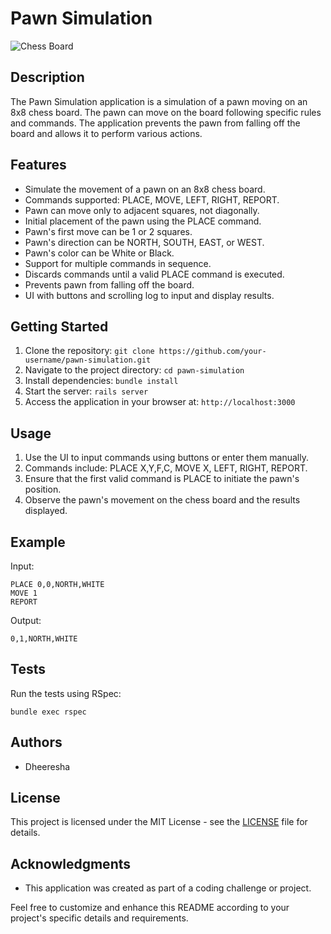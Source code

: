# Pawn Simulation

![Chess Board](path_to_chessboard_image.png)

## Description

The Pawn Simulation application is a simulation of a pawn moving on an 8x8 chess board. The pawn can move on the board following specific rules and commands. The application prevents the pawn from falling off the board and allows it to perform various actions.

## Features

- Simulate the movement of a pawn on an 8x8 chess board.
- Commands supported: PLACE, MOVE, LEFT, RIGHT, REPORT.
- Pawn can move only to adjacent squares, not diagonally.
- Initial placement of the pawn using the PLACE command.
- Pawn's first move can be 1 or 2 squares.
- Pawn's direction can be NORTH, SOUTH, EAST, or WEST.
- Pawn's color can be White or Black.
- Support for multiple commands in sequence.
- Discards commands until a valid PLACE command is executed.
- Prevents pawn from falling off the board.
- UI with buttons and scrolling log to input and display results.

## Getting Started

1. Clone the repository: `git clone https://github.com/your-username/pawn-simulation.git`
2. Navigate to the project directory: `cd pawn-simulation`
3. Install dependencies: `bundle install`
4. Start the server: `rails server`
5. Access the application in your browser at: `http://localhost:3000`

## Usage

1. Use the UI to input commands using buttons or enter them manually.
2. Commands include: PLACE X,Y,F,C, MOVE X, LEFT, RIGHT, REPORT.
3. Ensure that the first valid command is PLACE to initiate the pawn's position.
4. Observe the pawn's movement on the chess board and the results displayed.

## Example

Input:
```
PLACE 0,0,NORTH,WHITE
MOVE 1
REPORT
```
Output:
```
0,1,NORTH,WHITE
```

## Tests

Run the tests using RSpec:
```
bundle exec rspec
```

## Authors

- Dheeresha

## License

This project is licensed under the MIT License - see the [LICENSE](LICENSE) file for details.

## Acknowledgments

- This application was created as part of a coding challenge or project.

Feel free to customize and enhance this README according to your project's specific details and requirements.
